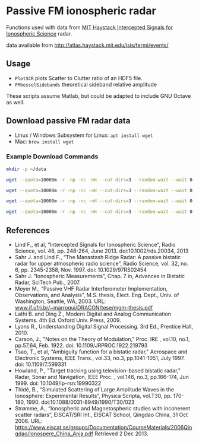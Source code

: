 # Passive FM ionospheric radar

Functions used with data from 
[MIT Haystack Intercepted Signals for Ionospheric Science](http://www.haystack.mit.edu/atm/science/space/isis/index.html) radar.


data available from <http://atlas.haystack.mit.edu/isis/fermi/events/>

## Usage


* `PlotSCR` plots Scatter to Clutter ratio of an HDF5 file.
* `FMbesselSidebands` theoretical sideband relative amplitude

These scripts assume Matlab, but could be adapted to include GNU Octave as well.

## Download passive FM radar data

* Linux / Windows Subsystem for Linux: `apt install wget`
* Mac: `brew install wget`

### Example Download Commands

```sh
mkdir -p ~/data

wget --quota=10000m -r -np -nc -nH --cut-dirs=3 --random-wait --wait 0.5 --reject index.html* -e robots=off -P ~/data/ http://atlas.haystack.mit.edu/isis/fermi/events/2010-08-03/rx40rx51/

wget --quota=10000m -r -np -nc -nH --cut-dirs=3 --random-wait --wait 0.5 --reject index.html* -e robots=off -P ~/data/ http://atlas.haystack.mit.edu/isis/fermi/events/2010-08-13/rx40rx51/

wget --quota=10000m -r -np -nc -nH --cut-dirs=3 --random-wait --wait 0.5 --reject index.html* -e robots=off -P ~/data/ http://atlas.haystack.mit.edu/isis/fermi/events/2010-08-05/rx40rx51/

wget --quota=10000m -r -np -nc -nH --cut-dirs=3 --random-wait --wait 0.5 --reject index.html* -e robots=off -P ~/data/ http://atlas.haystack.mit.edu/isis/fermi/events/2010-08-04/rx40rx51/
```

## References

* Lind F., et al, “Intercepted Signals for Ionospheric Science”, Radio Science, vol. 48, pp. 248-264, June 2013. doi:10.1002/rds.20034, 2013
* Sahr J. and Lind F., “The Manastash Ridge Radar: A passive bistatic radar for upper atmospheric radio science”, Radio Science, vol. 32, no. 6, pp. 2345-2358, Nov. 1997. doi: 10.1029/97RS02454
* Sahr J. “Ionospheric Measurements”, Chap. 7 in, Advances in Bistatic Radar, SciTech Pub., 2007.
* Meyer M., “Passive VHF Radar Interferometer Implementation, Observations, and Analysis”, M.S. thesis, Elect. Eng. Dept., Univ. of Washington, Seattle, WA, 2003. URL: www.if.ufrj.br/~marroqui/DRACON/tese/mgm-thesis.pdf
* Lathi B. and Ding Z., Modern Digital and Analog Communication Systems. 4th Ed. Oxford Univ. Press, 2009.
* Lyons R., Understanding Digital Signal Processing. 3rd Ed., Prentice Hall, 2010.
* Carson, J., "Notes on the Theory of Modulation," Proc. IRE , vol.10, no.1, pp.57,64, Feb. 1922. doi: 10.1109/JRPROC.1922.219793
* Tsao, T., et al, "Ambiguity function for a bistatic radar," Aerospace and Electronic Systems, IEEE Trans., vol.33, no.3, pp.1041-1051, July 1997. doi: 10.1109/7.599331
* Howland, P., "Target tracking using television-based bistatic radar," Radar, Sonar and Navigation, IEEE Proc. , vol.146, no.3, pp.166-174, Jun 1999. doi: 10.1049/ip-rsn:19990322
* Thidé, B., “Simulated Scattering of Large Amplitude Waves in the Ionosphere: Experimental Results”, Physica Scripta, vol.T30, pp. 170-180, 1990. doi:10.1088/0031-8949/1990/T30/023
* Strømme, A., “Ionospheric and Magnetospheric studies with incoherent scatter radars”, EISCAT/SRI Int., EISCAT School, Qingdao China, 31 Oct 2006. URL: https://www.eiscat.se/groups/Documentation/CourseMaterials/2006Qingdao/Ionospere_China_Anja.pdf Retrieved 2 Dec 2013.
